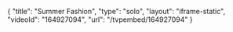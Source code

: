 {
    "title": "Summer Fashion",
    "type": "solo",
    "layout": "iframe-static",
    "videoId": "164927094",
    "url": "\/tvpembed\/164927094"
}
